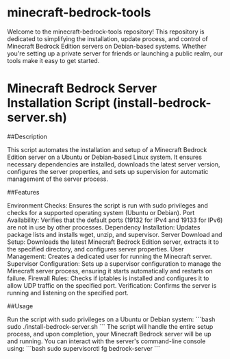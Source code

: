 # minecraft-bedrock-tools
Welcome to the minecraft-bedrock-tools repository!  This repository is dedicated to simplifying the installation, update process, and control of Minecraft Bedrock Edition servers on Debian-based systems. Whether you're setting up a private server for friends or launching a public realm, our tools make it easy to get started.

# Minecraft Bedrock Server Installation Script (install-bedrock-server.sh)

##Description

This script automates the installation and setup of a Minecraft Bedrock Edition server on a Ubuntu or Debian-based Linux system. It ensures necessary dependencies are installed, downloads the latest server version, configures the server properties, and sets up supervision for automatic management of the server process.

##Features

Environment Checks: Ensures the script is run with sudo privileges and checks for a supported operating system (Ubuntu or Debian).
Port Availability: Verifies that the default ports (19132 for IPv4 and 19133 for IPv6) are not in use by other processes.
Dependency Installation: Updates package lists and installs wget, unzip, and supervisor.
Server Download and Setup: Downloads the latest Minecraft Bedrock Edition server, extracts it to the specified directory, and configures server properties.
User Management: Creates a dedicated user for running the Minecraft server.
Supervisor Configuration: Sets up a supervisor configuration to manage the Minecraft server process, ensuring it starts automatically and restarts on failure.
Firewall Rules: Checks if iptables is installed and configures it to allow UDP traffic on the specified port.
Verification: Confirms the server is running and listening on the specified port.

##Usage

Run the script with sudo privileges on a Ubuntu or Debian system:
\```bash
  sudo ./install-bedrock-server.sh
\```
The script will handle the entire setup process, and upon completion, your Minecraft Bedrock server will be up and running. You can interact with the server's command-line console using:
\```bash
  sudo supervisorctl fg bedrock-server
\```
